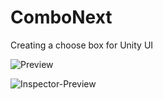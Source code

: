 # ComboNext
Creating a choose box for Unity UI


![Preview](https://user-images.githubusercontent.com/10449453/116145211-b2a7e000-a6e5-11eb-9bcc-3c1498416c64.png)

![Inspector-Preview](https://user-images.githubusercontent.com/10449453/116145330-e125bb00-a6e5-11eb-8fcd-0a209f353c6c.png)
